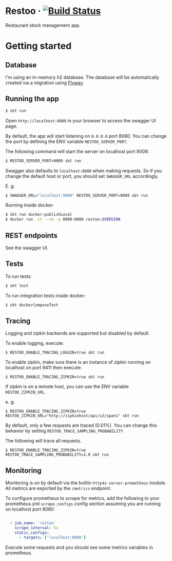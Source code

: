 # Restoo &middot; [![Build Status](https://travis-ci.org/amsayk/restoo.svg)](https://travis-ci.org/amsayk/restoo)

Restaurant stock management app.

# Getting started

## Database

I'm using an in-memory h2 database. The database will be automatically created via a migration using [Flyway](https://flywaydb.org/)

## Running the app

```sh
$ sbt run
```

Open `http://localhost:8080` in your browser to access the swagger UI page.

By default, the app will start listening on `0.0.0.0` port 8080. You can change the port by defining the ENV variable `RESTOO_SERVER_PORT`.

The following command will start the server on localhost port 9009:

```sh
$ RESTOO_SERVER_PORT=9009 sbt run
```

Swagger also defaults to `localhost:8080` when making requests. So if you change the default host or port, you should set `SWAGGER_URL` accordingly.

E. g:


```sh
$ SWAGGER_URL="localhost:9009" RESTOO_SERVER_PORT=9009 sbt run
```

Running inside docker:

```sh
$ sbt run docker:publishLocal
$ docker run -it --rm -p 8080:8080 restoo:$VERSION
```


## REST endpoints

See the swagger UI.

## Tests

To run tests:

```sh
$ sbt test
```

To run integration tests inside docker:

```sh
$ sbt dockerComposeTest
```


## Tracing


Logging and zipkin backends are supported but disabled by default.

To enable logging, execute:

`
  $ RESTOO_ENABLE_TRACING_LOGGIN=true sbt run
`

To enable zipkin, make sure there is an instance of zipkin running on localhost on port 9411 then execute:

`
  $ RESTOO_ENABLE_TRACING_ZIPKIN=true sbt run
`

If zipkin is on a remote host, you can use the ENV variable `RESTOO_ZIPKIN_URL`.

e. g:

`
  $ RESTOO_ENABLE_TRACING_ZIPKIN=true RESTOO_ZIPKIN_URL="http://zipkinhost/api/v2/spans" sbt run
`

By default, only a few requests are traced (0.01%). You can change this behavior by setting `RESTOO_TRACE_SAMPLING_PROBABILITY`

The following will trace all requests.

`
  $ RESTOO_ENABLE_TRACING_ZIPKIN=true RESTOO_TRACE_SAMPLING_PROBABILITY=1.0 sbt run
`

## Monitoring

Monitoring is on by default via the builtin `http4s-server-prometheus` module. All metrics are exported by the `/metrics` endpoint.

To configure prometheus to scrape for metrics, add the following to your prometheus.yml `scrape_configs` config section assuming you are running on localhost port 8080:

```yaml

  - job_name: 'restoo'
    scrape_interval: 5s
    static_configs:
      - targets: ['localhost:8080']

```

Execute some requests and you should see some metrics variables in prometheus.

